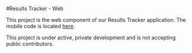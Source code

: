 #Results Tracker - Web

This project is the web component of our Results Tracker application. 
The mobile code is located [here](https://github.com/torgrimsonja/ResultsTrackerMobile).

This project is under active, private development and is not accepting public contributors.